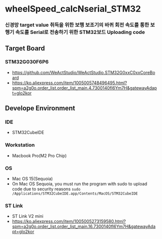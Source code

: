 # wheelSpeed_calcNserial_STM32
### 신경망 target value 취득을 위한 보행 보조기의 바퀴 회전 속도를 통한 보행기 속도를 Serial로 전송하기 위한 STM32보드 Uploading code

## Target Board
### STM32G030F6P6
- https://github.com/WeActStudio/WeActStudio.STM32G0xxC0xxCoreBoard
- https://ko.aliexpress.com/item/1005005748496495.html?spm=a2g0o.order_list.order_list_main.4.7300140fI6Ym7H&gatewayAdapt=glo2kor

## Develope Environment
### IDE
- STM32CubeIDE
### Workstation
- Macbook Pro(M2 Pro Chip)
### OS
- Mac OS 15(Sequoia)
- On Mac OS Sequoia, you must run the program with sudo to upload code due to security reasons
```sudo /Applications/STM32CubeIDE.app/Contents/MacOS/STM32CubeIDE```
### ST Link
- ST Link V2 mini
- https://ko.aliexpress.com/item/1005005273159580.html?spm=a2g0o.order_list.order_list_main.16.7300140fI6Ym7H&gatewayAdapt=glo2kor
